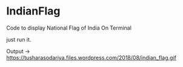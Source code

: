 # IndianFlag
Code to display National Flag of India On Terminal

just run it.

Output
-> https://tusharasodariya.files.wordpress.com/2018/08/indian_flag.gif
